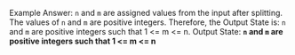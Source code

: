 Example Answer:
`n` and `m` are assigned values from the input after splitting. The values of `n` and `m` are positive integers. Therefore, the Output State is: `n` and `m` are positive integers such that 1 <= m <= n.
Output State: **`n` and `m` are positive integers such that 1 <= m <= n**